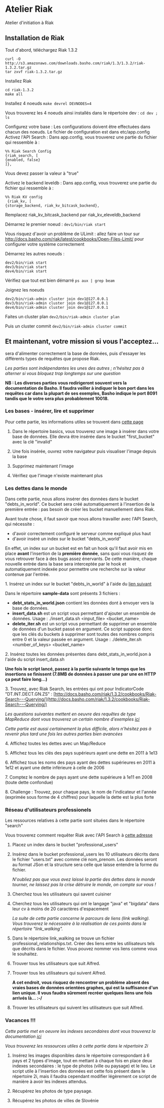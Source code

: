 Atelier Riak
============

Atelier d'initiation à Riak

## Installation de Riak

Tout d'abord, téléchargez Riak 1.3.2
```
curl -O http://s3.amazonaws.com/downloads.basho.com/riak/1.3/1.3.2/riak-1.3.2.tar.gz
tar zxvf riak-1.3.2.tar.gz
```

Installez Riak
```
cd riak-1.3.2
make all
```


Installez 4 noeuds
```make devrel DEVNODES=4```

Vous trouverez les 4 noeuds ainsi installés dans le répertoire dev :
```cd dev ; ls```

Configurez votre base : Les configurations doivent être effectuées dans chacun des noeuds. Le fichier de configuration est dans etc/app.config
Activez l'API Search : Dans app.config, vous trouverez une partie du fichier qui ressemble à :
```
%% Riak Search Config
{riak_search, [
{enabled, false}
]},
```
              
Vous devez passer la valeur à "true"

Activez le backend leveldb : Dans app.config, vous trouverez une partie du fichier qui ressemble à :
```
%% Riak KV config
 {riak_kv, [
{storage_backend, riak_kv_bitcask_backend},
```

Remplacez riak_kv_bitcask_backend par riak_kv_eleveldb_backend

Démarrez le premier noeud :
```dev1/bin/riak start```

Vous risquez d'avoir un problème de ULimit : 
allez faire un tour sur http://docs.basho.com/riak/latest/cookbooks/Open-Files-Limit/ pour configurer votre système correctement

Démarrez les autres noeuds :
```
dev2/bin/riak start
dev3/bin/riak start
dev4/bin/riak start
```

Vérifiez que tout est bien démarré
```ps aux | grep beam```

Joignez les noeuds
```
dev2/bin/riak-admin cluster join dev1@127.0.0.1
dev3/bin/riak-admin cluster join dev1@127.0.0.1
dev4/bin/riak-admin cluster join dev1@127.0.0.1
```

Faites un cluster plan
```dev2/bin/riak-admin cluster plan```

Puis un cluster commit
```dev2/bin/riak-admin cluster commit```



## Et maintenant, votre mission si vous l'acceptez...

sera d'alimenter correctement la base de données, puis d'essayer les différents types de requêtes que propose Riak.

*Les parties sont indépendantes les unes des autres ; n'hésitez pas à alterner si vous bloquez trop longtemps sur une question*

**NB : Les diverses parties vous redirigeront souvent vers la documentation de Basho. Il faudra veiller à indiquer le bon port dans les requêtes car dans la plupart de ses exemples, Basho indique le port 8091 tandis que le votre sera plus probablement 10018.**

### Les bases - insérer, lire et supprimer

Pour cette partie, les informations utiles se trouvent dans [cette page](http://docs.basho.com/riak/1.3.2/tutorials/querying/Basic-Operations/)

1. Dans le répertoire basics, vous trouverez une image à insérer dans votre base de données. Elle devra être insérée dans le bucket "first_bucket" avec la clé "invalid"

2. Une fois insérée, ouvrez votre navigateur puis visualiser l'image depuis la base

3. Supprimez maintenant l'image

4. Vérifiez que l'image n'existe maintenant plus

### Les dettes dans le monde

Dans cette partie, nous allons insérer des données dans le bucket "debts_in_world". Ce bucket sera créé automatiquement à l'insertion de la première entrée : pas besoin de créer les bucket manuellement dans Riak.

Avant toute chose, il faut savoir que nous allons travailler avec l'API Search, qui nécessite :
- d'avoir correctement configuré le serveur comme expliqué plus haut
- d'avoir inséré un index sur le bucket "debts_in_world"

En effet, un index sur un bucket est en fait un hook qu'il faut avoir mis en place **avant** l'insertion de la **première donnée**, sans quoi vous risquez de vous retrouver face à des bugs assez énervants.
De cette manière, chaque nouvelle entrée dans la base sera interceptée par le hook et automatiquement indexée pour permettre une recherche sur la valeur contenue par l'entrée.

1\. Insérez un index sur le bucket "debts_in_world" à l'aide du [lien suivant](http://docs.basho.com/riak/1.3.2/cookbooks/Riak-Search---Indexing-and-Querying-Riak-KV-Data/)

Dans le répertoire **sample-data** sont présents 3 fichiers : 
- **debt_stats_in_world.json** contient les données dont à envoyer vers la base de données.
- **insert_data.sh** est un script vous permettant d'ajouter un ensemble de données. Usage : ./insert_data.sh <input_file> <bucket_name>
- **delete_iter.sh** est un script vous permettant de supprimer un ensemble de données d'un bucket passé en argument. Ce script suppose donc que les clés du buckets à supprimer sont toutes des nombres compris entre 0 et la valeur passée en argument. Usage : ./delete_iter.sh <number_of_keys> <bucket_name>

2\. Insérez toutes les données présentes dans debt_stats_in_world.json à l'aide du script insert_data.sh

**Une fois le script lancé, passez à la partie suivante le temps que les insertions se finissent (7.8MB de données à passer une par une en HTTP ça peut faire long...)**

3\. Trouvez, avec Riak Search, les entrées qui ont pour IndicatorCode "DT.INT.DECT.GN.ZS" : [http://docs.basho.com/riak/1.3.2/cookbooks/Riak-Search---Querying/](http://docs.basho.com/riak/1.3.2/cookbooks/Riak-Search---Querying/)

*Les questions suivantes mettent en oeuvre des requêtes de type MapReduce dont vous trouverez un certain nombre d'exemples [ici](http://docs.basho.com/riak/1.3.2/tutorials/fast-track/Loading-Data-and-Running-MapReduce-Queries/)*

*Cette partie est aussi certainement la plus difficile, alors n'hésitez pas à revenir plus tard une fois les autres parties bien avancées*

4\. Affichez toutes les dettes avec un Map/Reduce

5\. Affichez tous les clés des pays supérieurs ayant une dette en 2011 à 1e13

6\. Affichez tous les noms des pays ayant des dettes supérieures en 2011 à 1e12 et ayant une dette inférieure à celle de 2006

7\. Comptez le nombre de pays ayant une dette supérieure à 1e11 en 2008 (toute dette confondue)

8\. Challenge : Trouvez, pour chaque pays, le nom de l'indicateur et l'année (exprimée sous forme de 4 chiffres) pour laquelle la dette est la plus forte

### Réseau d'utilisateurs professionels

Les ressources relatives à cette partie sont situées dans le répertoire "search"

Vous trouverez comment requêter Riak avec l'API Search à [cette adresse](http://docs.basho.com/riak/1.3.2/cookbooks/Riak-Search---Querying/)


1. Placez un index dans le bucket "professional_users"

2. Insérez dans le bucket professional_users les 10 utilisateurs décrits dans le fichier "users.txt" avec comme clé nom_prenom. Les données seront au format JSon et la structure sera celle que laisse entendre la forme du fichier.

    *N'oubliez pas que vous avez laissé la partie des dettes dans le monde tourner, ne laissez pas la crise détruire le monde, on compte sur vous !*

3. Cherchez tous les utilisateurs qui savent cuisiner

4. Cherchez tous les utilisateurs qui ont le langage "java" et "bigdata" dans leur cv à moins de 20 caractères d'espacement

    *La suite de cette partie concerne le parcours de liens (link walking). Vous trouverez le nécessaire à la réalisation de ces points dans le répertoire "link_walking".*

5. Dans le répertoire link_walking se trouve un fichier professional_relationships.txt. Créer des liens entre les utilisateurs tels que décrits dans le fichier. Vous pouvez nommer vos liens comme vous le souhaitez.

6. Trouver tous les utilisateurs que suit Alfred.

7. Trouver tous les utilisateurs qui suivent Alfred.

    **A cet endroit, vous risquez de rencontrer un problème absent des vraies bases de données orientées graphes, qui est la suffisance d'un lien unique. Il vous faudra sûrement recréer quelques liens une fois arrivés là... :-/**

8. Trouver les utilisateurs qui suivent les utilisateurs que suit Alfred.


### Vacances !!!

*Cette partie met en oeuvre les indexes secondaires dont vous trouverez la documentation [ici](http://docs.basho.com/riak/1.3.2/tutorials/Secondary-Indexes---Examples/)*

*Vous trouverez les ressources utiles à cette partie dans le répertoire 2i*

1. Insérez les images disponibles dans le répertoire correspondant à 6 pays et 2 types d'image, tout en mettant à chaque fois en place deux indexes secondaires : le type de photos (ville ou paysage) et le lieu. Le script utile à l'insertion des données est cette fois présent dans le répertoire 2i, mais il faudra cependant modifier légèrement ce script de manière à avoir les indexes attendus.

2. Récupérez les photos de type paysage.

3. Récupérez les photos de villes de Slovénie